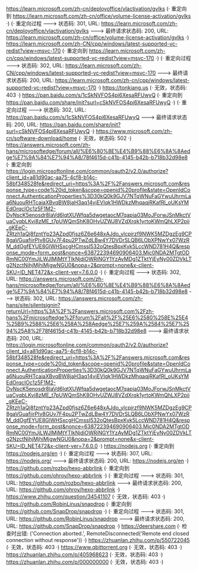 https://learn.microsoft.com/zh-cn/deployoffice/vlactivation/gvlks (· 重定向到 https://learn.microsoft.com/zh-cn/office/volume-license-activation/gvlks ·)
(· 重定向过程 ---> 状态码: 301, URL: https://learn.microsoft.com/zh-cn/deployoffice/vlactivation/gvlks ---> 最终请求状态码: 200, URL: https://learn.microsoft.com/zh-cn/office/volume-license-activation/gvlks ·)
https://learn.microsoft.com/zh-CN/cpp/windows/latest-supported-vc-redist?view=msvc-170 (· 重定向到 https://learn.microsoft.com/zh-cn/cpp/windows/latest-supported-vc-redist?view=msvc-170 ·)
(· 重定向过程 ---> 状态码: 302, URL: https://learn.microsoft.com/zh-CN/cpp/windows/latest-supported-vc-redist?view=msvc-170 ---> 最终请求状态码: 200, URL: https://learn.microsoft.com/zh-cn/cpp/windows/latest-supported-vc-redist?view=msvc-170 ·)
https://tonkiang.us (· 无效，状态码: 403 ·)
https://pan.baidu.com/s/1cSkNVFOS4pi6XesaRFUwyQ (· 重定向到 https://pan.baidu.com/share/init?surl=cSkNVFOS4pi6XesaRFUwyQ ·)
(· 重定向过程 ---> 状态码: 302, URL: https://pan.baidu.com/s/1cSkNVFOS4pi6XesaRFUwyQ ---> 最终请求状态码: 200, URL: https://pan.baidu.com/share/init?surl=cSkNVFOS4pi6XesaRFUwyQ ·)
https://www.microsoft.com/zh-cn/software-download/home (· 无效，状态码: 502 ·)
https://answers.microsoft.com/zh-hans/microsoftedge/forum/all/%E6%80%8E%E4%B9%88%E6%8A%8Aedge%E7%9A%84%E7%94%A8/78f4615d-c41b-4145-b42b-b718b32d98e8 (· 重定向到 https://login.microsoftonline.com/common/oauth2/v2.0/authorize?client_id=a81d90ac-aa75-4cf8-b14c-58bf348528fe&redirect_uri=https%3A%2F%2Fanswers.microsoft.com&response_type=code%20id_token&scope=openid%20profile&state=OpenIdConnect.AuthenticationProperties%3D30kQ0k9GJV7NTqWNuFaGYwuUhrmLaa6NuouRHTcaiaXBvqBW8jaH3aq14vjEVIqk1HWDkzMhqaqjRKafRl_oUKsYMEdOrqcIOc1z5F1M2-DvNscK5enosdr8IaVd6lqtXUWfqa5dwgetaocM7qapia03MoJForwJSnMkctVuaCyqbLKvi8zME_t7pUWQmShK8OHvUZWJ8VZdXrqk1yrtoKWmQhLXP2pii_gKEeC-ZRtzh1aQj8fzntYp23AZpd0fjsz6Z6e648xAJdo_ylcpirzf9NWK5MZDgzEg9CP8gaVGuafiirPIv8GUv7F4pu2PTwZdLBw4Y7DVDrSLQB6LObXPNwYx07WzRM_ddOgfEYUE8GlWHSxcgHCmssI532oQtesBpxKyk5LccWND781H4Q&response_mode=form_post&nonce=638722394690906403.Mjc0NDA2MTgtODRmNC00YmJjLWJlMjMtYTlkNjdiOWRiNGY1YzAyMDg1ZTktYjEyNy00ZDVkLTg2NzctNjhjMjhiMjgwNGU0&nopa=2&prompt=none&x-client-SKU=ID_NET472&x-client-ver=7.6.0.0 ·)
(· 重定向过程 ---> 状态码: 302, URL: https://answers.microsoft.com/zh-hans/microsoftedge/forum/all/%E6%80%8E%E4%B9%88%E6%8A%8Aedge%E7%9A%84%E7%94%A8/78f4615d-c41b-4145-b42b-b718b32d98e8 ---> 状态码: 302, URL: https://answers.microsoft.com/zh-hans/site/silentsignin?returnUrl=https%3A%2F%2Fanswers.microsoft.com%2Fzh-hans%2Fmicrosoftedge%2Fforum%2Fall%2F%25E6%2580%258E%25E4%25B9%2588%25E6%258A%258Aedge%25E7%259A%2584%25E7%2594%25A8%2F78f4615d-c41b-4145-b42b-b718b32d98e8 ---> 最终请求状态码: 200, URL: https://login.microsoftonline.com/common/oauth2/v2.0/authorize?client_id=a81d90ac-aa75-4cf8-b14c-58bf348528fe&redirect_uri=https%3A%2F%2Fanswers.microsoft.com&response_type=code%20id_token&scope=openid%20profile&state=OpenIdConnect.AuthenticationProperties%3D30kQ0k9GJV7NTqWNuFaGYwuUhrmLaa6NuouRHTcaiaXBvqBW8jaH3aq14vjEVIqk1HWDkzMhqaqjRKafRl_oUKsYMEdOrqcIOc1z5F1M2-DvNscK5enosdr8IaVd6lqtXUWfqa5dwgetaocM7qapia03MoJForwJSnMkctVuaCyqbLKvi8zME_t7pUWQmShK8OHvUZWJ8VZdXrqk1yrtoKWmQhLXP2pii_gKEeC-ZRtzh1aQj8fzntYp23AZpd0fjsz6Z6e648xAJdo_ylcpirzf9NWK5MZDgzEg9CP8gaVGuafiirPIv8GUv7F4pu2PTwZdLBw4Y7DVDrSLQB6LObXPNwYx07WzRM_ddOgfEYUE8GlWHSxcgHCmssI532oQtesBpxKyk5LccWND781H4Q&response_mode=form_post&nonce=638722394690906403.Mjc0NDA2MTgtODRmNC00YmJjLWJlMjMtYTlkNjdiOWRiNGY1YzAyMDg1ZTktYjEyNy00ZDVkLTg2NzctNjhjMjhiMjgwNGU0&nopa=2&prompt=none&x-client-SKU=ID_NET472&x-client-ver=7.6.0.0 ·)
https://nodejs.org (· 重定向到 https://nodejs.org/en ·)
(· 重定向过程 ---> 状态码: 307, URL: https://nodejs.org/ ---> 最终请求状态码: 200, URL: https://nodejs.org/en ·)
https://github.com/rozbo/hexo-abbrlink (· 重定向到 https://github.com/ohroy/hexo-abbrlink ·)
(· 重定向过程 ---> 状态码: 301, URL: https://github.com/rozbo/hexo-abbrlink ---> 最终请求状态码: 200, URL: https://github.com/ohroy/hexo-abbrlink ·)
https://www.zhihu.com/question/34541107 (· 无效，状态码: 403 ·)
https://github.com/RobinLinus/snapdrop (· 重定向到 https://github.com/SnapDrop/snapdrop ·)
(· 重定向过程 ---> 状态码: 301, URL: https://github.com/RobinLinus/snapdrop ---> 最终请求状态码: 200, URL: https://github.com/SnapDrop/snapdrop ·)
https://deershare.com (· 检查时出错: ('Connection aborted.', RemoteDisconnected('Remote end closed connection without response')) ·)
https://zhuanlan.zhihu.com/p/550722045 (· 无效，状态码: 403 ·)
https://www.qbittorrent.org (· 无效，状态码: 403 ·)
https://zhuanlan.zhihu.com/p/405968623 (· 无效，状态码: 403 ·)
https://zhuanlan.zhihu.com/p/000000000 (· 无效，状态码: 403 ·)
